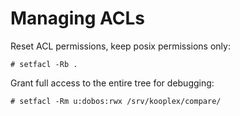 # Managing ACLs

Reset ACL permissions, keep posix permissions only:

    # setfacl -Rb .

Grant full access to the entire tree for debugging:

    # setfacl -Rm u:dobos:rwx /srv/kooplex/compare/
